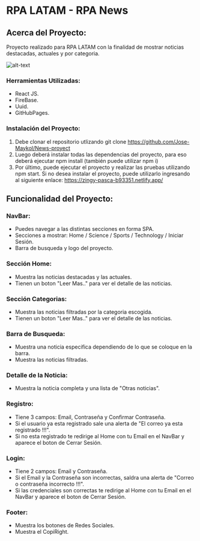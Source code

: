 # RPA LATAM - RPA News

## Acerca del Proyecto:

Proyecto realizado para RPA LATAM con la finalidad de mostrar noticias destacadas, actuales y por categoria.

![alt-text](src/img/gif.gif)

### Herramientas Utilizadas:

- React JS.
- FireBase.
- Uuid.
- GitHubPages.

### Instalación del Proyecto:

1. Debe clonar el repositorio utlizando git clone https://github.com/Jose-Maykol/News-proyect
2. Luego deberá instalar todas las dependencias del proyecto, para eso deberá ejecutar npm install (también puede utilizar npm i)
3. Por último, puede ejecutar el proyecto y realizar las pruebas utilizando npm start. Si no desea instalar el proyecto, puede utilizarlo ingresando al siguiente enlace: https://zingy-pasca-b93351.netlify.app/

## Funcionalidad del Proyecto: 

### NavBar:

- Puedes navegar a las distintas secciones en forma SPA.
- Secciones a mostrar: Home / Science / Sports / Technology / Iniciar Sesión.
- Barra de busqueda y logo del proyecto.

### Sección Home:

- Muestra las noticias destacadas y las actuales.
- Tienen un boton "Leer Mas.." para ver el detalle de las noticias.

### Sección Categorias:

- Muestra las noticias filtradas por la categoria escogida.
- Tienen un boton "Leer Mas.." para ver el detalle de las noticias.

### Barra de Busqueda:

- Muestra una noticia especifica dependiendo de lo que se coloque en la barra.
- Muestra las noticias filtradas.

### Detalle de la Noticia:

- Muestra la noticia completa y una lista de "Otras noticias".

### Registro:

- Tiene 3 campos: Email, Contraseña y Confirmar Contraseña.
- Si el usuario ya esta registrado sale una alerta de "El correo ya esta registrado !!!".
- Si no esta registrado te redirige al Home con tu Email en el NavBar y aparece el boton de Cerrar Sesión.

### Login:

- Tiene 2 campos: Email y Contraseña.
- Si el Email y la Contraseña son incorrectas, saldra una alerta de "Correo o contraseña incorrecto !!!".
- Si las credenciales son correctas te redirige al Home con tu Email en el NavBar y aparece el boton de Cerrar Sesión.

### Footer:

- Muestra los botones de Redes Sociales.
- Muestra el CopiRight.



